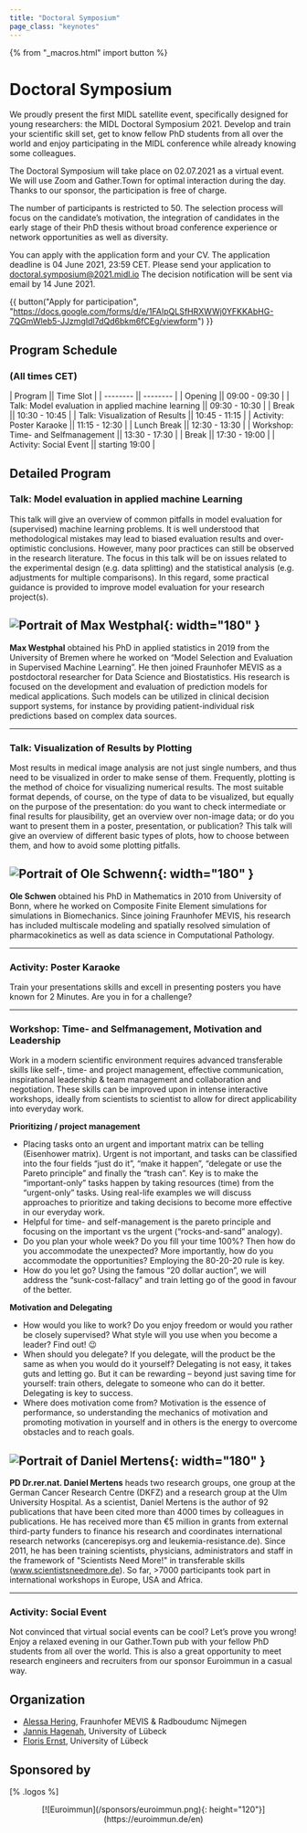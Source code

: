 ```yaml
---
title: "Doctoral Symposium"
page_class: "keynotes"
---
```


{% from "_macros.html" import button %}


# Doctoral Symposium

We proudly present the first MIDL satellite event, specifically designed for young researchers: the MIDL Doctoral Symposium 2021. Develop and train your scientific skill set, get to know fellow PhD students from all over the world and enjoy participating in the MIDL conference while already knowing some colleagues.

The Doctoral Symposium will take place on 02.07.2021 as a virtual event. We will use Zoom and Gather.Town for optimal interaction during the day. Thanks to our sponsor, the participation is free of charge.

The number of participants is restricted to 50. The selection process will focus on the candidate’s motivation, the integration of candidates in the early stage of their PhD thesis without broad conference experience or network opportunities as well as diversity.

You can apply with the application form and your CV. The application deadline is 04 June 2021, 23:59 CET. Please send your application to [doctoral.symposium@2021.midl.io](mailto:doctoral.symposium@2021.midl.io)
The decision notification will be sent via email by 14 June 2021.

{{ button("Apply for participation", "https://docs.google.com/forms/d/e/1FAIpQLSfHRXWWj0YFKKAbHG-7QGmWleb5-JJzmgIdl7dQd6bkm6fCEg/viewform") }}

## Program Schedule

### (All times CET)

| Program                                              || Time Slot 		|
| --------                                             || --------  		|
| Opening                                              || 09:00 - 09:30     |
| Talk: Model evaluation in applied machine learning   || 09:30 - 10:30     |
| Break                                                || 10:30 - 10:45     |
| Talk: Visualization of Results                       || 10:45 - 11:15     |
| Activity: Poster Karaoke                             || 11:15 - 12:30     |
| Lunch Break                                          || 12:30 - 13:30     |
| Workshop: Time- and Selfmanagement                   || 13:30 - 17:30     |
| Break                                                || 17:30 - 19:00     |
| Activity: Social Event                               || starting 19:00    |

## Detailed Program

### Talk: Model evaluation in applied machine Learning

This talk will give an overview of common pitfalls in model evaluation for (supervised) machine learning problems. It is well understood that methodological mistakes may lead to biased evaluation results and over-optimistic conclusions. However, many poor practices can still be observed in the research literature. The focus in this talk will be on issues related to the experimental design (e.g. data splitting) and the statistical analysis (e.g. adjustments for multiple comparisons). In this regard, some practical guidance is provided to improve model evaluation for your research project(s).

## ![Portrait of Max Westphal](/images/doctoral_symposium/westphal.png){: width="180" }
**Max Westphal** obtained his PhD in applied statistics in 2019 from the University of Bremen where he worked on “Model Selection and Evaluation in Supervised Machine Learning”. He then joined Fraunhofer MEVIS as a postdoctoral researcher for Data Science and Biostatistics. His research is focused on the development and evaluation of prediction models for medical applications. Such models can be utilized in clinical decision support systems, for instance by providing patient-individual risk predictions based on complex data sources.

***

### Talk: Visualization of Results by Plotting

Most results in medical image analysis are not just single numbers, and thus need to be visualized in order to make sense of them. Frequently, plotting is the method of choice for visualizing numerical results. The most suitable format depends, of course, on the type of data to be visualized, but equally on the purpose of the presentation: do you want to check intermediate or final results for plausibility, get an overview over non-image data; or do you want to present them in a poster, presentation, or publication? This talk will give an overview of different basic types of plots, how to choose between them, and how to avoid some plotting pitfalls.

## ![Portrait of Ole Schwenn](/images/doctoral_symposium/schwenn.png){: width="180" }
**Ole Schwen** obtained his PhD in Mathematics in 2010 from University of Bonn, where he worked on Composite Finite Element simulations for simulations in Biomechanics. Since joining Fraunhofer MEVIS, his research has included multiscale modeling and spatially resolved simulation of pharmacokinetics as well as data science in Computational Pathology.

***

### Activity: Poster Karaoke

Train your presentations skills and excell in presenting posters you have known for 2 Minutes. Are you in for a challenge?

***

### Workshop: Time- and Selfmanagement, Motivation and Leadership

Work in a modern scientific environment requires advanced transferable skills like self-, time- and project management, effective communication, inspirational leadership & team management and collaboration and negotiation. These skills can be improved upon in intense interactive workshops, ideally from scientists to scientist to allow for direct applicability into everyday work.

**Prioritizing / project management**

- Placing tasks onto an urgent and important matrix can be telling (Eisenhower matrix). Urgent is not important, and tasks can be classified into the four fields “just do it”, “make it happen”, “delegate or use the Pareto principle” and finally the “trash can”. Key is to make the “important-only” tasks happen by taking resources (time) from the “urgent-only” tasks. Using real-life examples we will discuss approaches to prioritize and taking decisions to become more effective in our everyday work.
- Helpful for time- and self-management is the pareto principle and focusing on the
important vs the urgent (“rocks-and-sand” analogy).
- Do you plan your whole week? Do you fill your time 100%? Then how do you
accommodate the unexpected? More importantly, how do you accommodate the
opportunities? Employing the 80-20-20 rule is key.
- How do you let go? Using the famous “20 dollar auction”, we will address the
“sunk-cost-fallacy” and train letting go of the good in favour of the better.

**Motivation and Delegating**

- How would you like to work? Do you enjoy freedom or would you rather be closely
supervised? What style will you use when you become a leader? Find out! 😉
- When should you delegate? If you delegate, will the product be the same as when you would do it yourself? Delegating is not easy, it takes guts and letting go. But it can be rewarding – beyond just saving time for yourself: train others, delegate to someone who can do it better. Delegating is key to success.
- Where does motivation come from? Motivation is the essence of performance, so
understanding the mechanics of motivation and promoting motivation in yourself and in others is the energy to overcome obstacles and to reach goals.

## ![Portrait of Daniel Mertens](/images/doctoral_symposium/mertens.png){: width="180" }
**PD Dr.rer.nat. Daniel Mertens** heads two research groups, one group at the German Cancer Research Centre (DKFZ) and a research group at the Ulm University Hospital. As a scientist, Daniel Mertens is the author of 92 publications that have been cited more than 4000 times by colleagues in publications. He has received more than €5 million in grants from external third-party funders to finance his research and coordinates international research networks (cancerepisys.org and leukemia-resistance.de). Since 2011, he has been training scientists, physicians, administrators and staff in the framework of "Scientists Need More!" in transferable skills (www.scientistsneedmore.de). So far, >7000 participants took part in international workshops in Europe, USA and Africa.

***

### Activity: Social Event

Not convinced that virtual social events can be cool? Let’s prove you wrong! Enjoy a relaxed evening in our Gather.Town pub with your fellow PhD students from all over the world. This is also a great opportunity to meet research engineers and recruiters from our sponsor Euroimmun in a casual way.

## Organization
* [Alessa Hering](https://www.mevis.fraunhofer.de/en/employees/alessa-hering.html), Fraunhofer MEVIS & Radboudumc Nijmegen
* [Jannis Hagenah](https://www.rob.uni-luebeck.de/index.php?id=422), University of Lübeck
* [Floris Ernst](https://www.rob.uni-luebeck.de/index.php?id=320&L=1), University of Lübeck

## Sponsored by

[% .logos %]
<center>[![Euroimmun](/sponsors/euroimmun.png){: height="120"}](https://euroimmun.de/en)</center>








